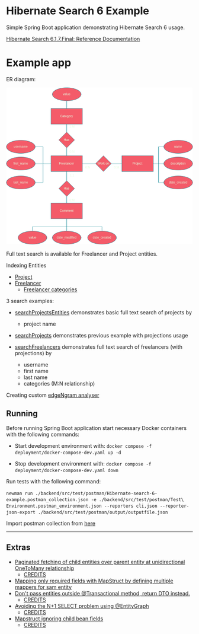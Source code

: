 # Hibernate Search 6 Example

Simple Spring Boot application demonstrating Hibernate Search 6 usage.

[Hibernate Search 6.1.7.Final: Reference Documentation](https://docs.jboss.org/hibernate/stable/search/reference/en-US/html_single/)

# Example app

ER diagram:

![ER diagram](./documentation/ERD.influncers.drawio.png)

Full text search is available for Freelancer and Project entities.

Indexing Entities
- [Project](./backend/src/main/java/com/netz00/hibernatesearch6example/model/Project.java)
- [Freelancer](./backend/src/main/java/com/netz00/hibernatesearch6example/model/Freelancer.java)
  - [Freelancer categories](./backend/src/main/java/com/netz00/hibernatesearch6example/model/Category.java)

3 search examples:

- [searchProjectsEntities](./backend/src/main/java/com/netz00/hibernatesearch6example/services/ProjectServiceImpl.java)
demonstrates basic full text search of projects by
  - project name

- [searchProjects](./backend/src/main/java/com/netz00/hibernatesearch6example/services/ProjectServiceImpl.java)
demonstrates previous example with projections usage

- [searchFreelancers](./backend/src/main/java/com/netz00/hibernatesearch6example/services/FreelancerServiceImpl.java)
demonstrates full text search of freelancers (with projections) by
  - username
  - first name
  - last name
  - categories (M:N relationship)

Creating custom
[edgeNgram analyser](./backend/src/main/java/com/netz00/hibernatesearch6example/config/MyElasticsearchAnalysisConfigurer.java)

## Running

Before running Spring Boot application start necessary Docker containers with the following commands:

- Start development environment with:
`docker compose -f deployment/docker-compose-dev.yaml up -d`

- Stop development environment with:
`docker compose -f deployment/docker-compose-dev.yaml down`

Run tests with the following command:

  `newman run ./backend/src/test/postman/Hibernate-search-6-example.postman_collection.json -e ./backend/src/test/postman/Test\ Environment.postman_environment.json --reporters cli,json --reporter-json-export ./backend/src/test/postman/output/outputfile.json `

Import postman collection from [here](./backend/src/test/postman/Hibernate-search-6-example.postman_collection.json)

---

## Extras

- [Paginated fetching of child entities over parent entity at unidirectional OneToMany relationship](./backend/src/main/java/com/netz00/hibernatesearch6example/repository/FreelancerRepository.java)
    - [CREDITS](https://stackoverflow.com/a/46055857)
- [Mapping only required fields with MapStruct by defining multiple mappers for sam entity](./backend/src/main/java/com/netz00/hibernatesearch6example/model/mapper/FreelancerMapper.java)
- [Don't pass entities outside @Transactional method, return DTO instead.](./backend/src/main/java/com/netz00/hibernatesearch6example/services/FreelancerServiceImpl.java)
    - [CREDITS](https://stackoverflow.com/a/55716700/12108610)
- [Avoiding the N+1 SELECT problem using @EntityGraph](./backend/src/main/java/com/netz00/hibernatesearch6example/repository/FreelancerRepository.java)
    - [CREDITS](https://tech.asimio.net/2020/11/06/Preventing-N-plus-1-select-problem-using-Spring-Data-JPA-EntityGraph.html)
- [Mapstruct ignoring child bean fields](./backend/src/main/java/com/netz00/hibernatesearch6example/model/mapper/FreelancerMapper.java)
    - [CREDITS](https://github.com/mapstruct/mapstruct/issues/933)

  